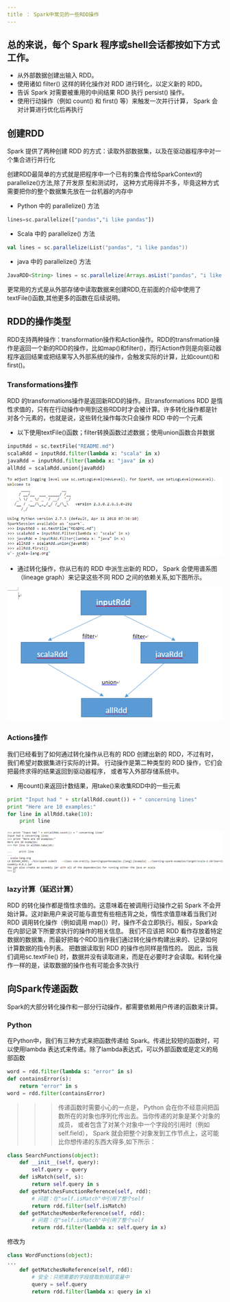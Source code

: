 ```yaml
---
title ： Spark中常见的一些RDD操作
---
```



## 总的来说，每个 Spark 程序或shell会话都按如下方式工作。

-   从外部数据创建出输入 RDD。
-   使用诸如 filter() 这样的转化操作对 RDD 进行转化，以定义新的 RDD。
-   告诉 Spark 对需要被重用的中间结果 RDD 执行 persist() 操作。
-   使用行动操作（例如 count() 和 first() 等）来触发一次并行计算， Spark 会对计算进行优化后再执行

## 创建RDD
Spark 提供了两种创建 RDD 的方式：读取外部数据集，以及在驱动器程序中对一个集合进行并行化

创建RDD最简单的方式就是把程序中一个已有的集合传给SparkContext的parallelize()方法,除了开发原
型和测试时， 这种方式用得并不多，毕竟这种方式需要把你的整个数据集先放在一台机器的内存中

-    Python 中的 parallelize() 方法
~~~python
lines=sc.parallelize(["pandas","i like pandas"])
~~~

-   Scala 中的 parallelize() 方法
~~~scala
val lines = sc.parallelize(List("pandas", "i like pandas"))
~~~

-   java 中的 parallelize() 方法
~~~java
JavaRDD<String> lines = sc.parallelize(Arrays.asList("pandas", "i like pandas"));
~~~

更常用的方式是从外部存储中读取数据来创建RDD,在前面的介绍中使用了textFile()函数,其他更多的函数在后续说明。

## RDD的操作类型

RDD支持两种操作：transformation操作和Action操作。RDD的transfrmation操作是返回一个新的RDD的操作，比如map()和filter()，而行Action作则是向驱动器程序返回结果或把结果写入外部系统的操作，会触发实际的计算，比如count()和first()。

### Transformations操作

RDD 的transformations操作是返回新RDD的操作。且transformations RDD 是惰性求值的，只有在行动操作中用到这些RDD时才会被计算。许多转化操作都是针对各个元素的，也就是说，这些转化操作每次只会操作 RDD 中的一个元素

-   以下使用textFile()函数；filter转换函数过滤数据；使用union函数合并数据
~~~python
inputRdd = sc.textFile("README.md")
scalaRdd = inputRdd.filter(lambda x: "scala" in x)
javaRdd = inputRdd.filter(lambda x: "java" in x)
allRdd = scalaRdd.union(javaRdd)
~~~

![](spark中的RDD操作/translatioin_fun.png)

-   通过转化操作，你从已有的 RDD 中派生出新的 RDD， Spark 会使用谱系图（lineage graph）来记录这些不同 RDD 之间的依赖关系,如下图所示。

![](spark中的RDD操作/lineage_graph.png)

### Actions操作
我们已经看到了如何通过转化操作从已有的 RDD 创建出新的 RDD，不过有时，我们希望对数据集进行实际的计算。 行动操作是第二种类型的 RDD 操作，它们会把最终求得的结果返回到驱动器程序， 或者写入外部存储系统中。

-   用count()来返回计数结果，用take()来收集RDD中的一些元素

~~~python
print "Input had " + str(allRdd.count()) + " concerning lines"
print "Here are 10 examples:"
for line in allRdd.take(10):
    print line
~~~

![](spark中的RDD操作/action_fun.png)

### lazy计算（延迟计算）

RDD 的转化操作都是惰性求值的。这意味着在被调用行动操作之前 Spark 不会开始计算。这对新用户来说可能与直觉有些相违背之处，惰性求值意味着当我们对 RDD 调用转化操作（例如调用 map()）时，操作不会立即执行。相反，Spark会在内部记录下所要求执行的操作的相关信息。
我们不应该把 RDD 看作存放着特定数据的数据集，而最好把每个RDD当作我们通过转化操作构建出来的、记录如何计算数据的指令列表。 把数据读取到 RDD 的操作也同样是惰性的。
因此，当我们调用sc.textFile() 时，数据并没有读取进来，而是在必要时才会读取。和转化操作一样的是，读取数据的操作也有可能会多次执行

## 向Spark传递函数
Spark的大部分转化操作和一部分行动操作，都需要依赖用户传递的函数来计算。


### Python 
在Python中，我们有三种方式来把函数传递给 Spark。传递比较短的函数时，可以使用lambda 表达式来传递。除了lambda表达式，可以外部函数或是定义的局部函数

~~~python
word = rdd.filter(lambda s: "error" in s)
def containsError(s):
    return "error" in s
word = rdd.filter(containsError)
~~~

>>>传递函数时需要小心的一点是， Python 会在你不经意间把函数所在的对象也序列化传出去。当你传递的对象是某个对象的成员， 或者包含了对某个对象中一个字段的引用时（例如 self.field）， Spark 就会把整个对象发到工作节点上，这可能比你想传递的东西大得多,如下所示：
~~~python
class SearchFunctions(object):
    def __init__(self, query):
        self.query = query
    def isMatch(self, s):
        return self.query in s
    def getMatchesFunctionReference(self, rdd):
        # 问题：在"self.isMatch"中引用了整个self
        return rdd.filter(self.isMatch)
    def getMatchesMemberReference(self, rdd):
        # 问题：在"self.isMatch"中引用了整个self
        return rdd.filter(lambda x: self.query in x)
~~~

修改为
~~~python
class WordFunctions(object):
...
    def getMatchesNoReference(self, rdd):
        # 安全：只把需要的字段提取到局部变量中
        query = self.query
        return rdd.filter(lambda x: query in x)
~~~